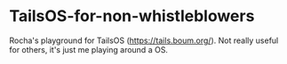 # TailsOS-for-non-whistleblowers
Rocha's playground for TailsOS (https://tails.boum.org/). Not really useful for others, it's just me playing around a OS.
